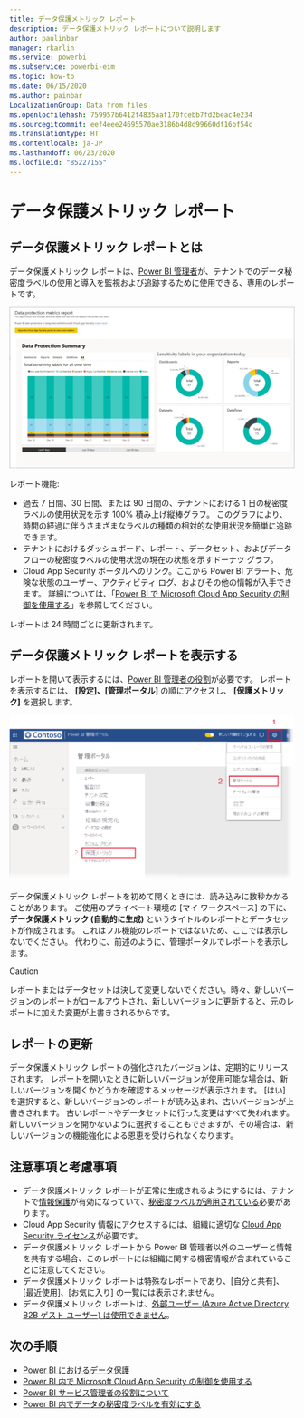 ```yaml
---
title: データ保護メトリック レポート
description: データ保護メトリック レポートについて説明します
author: paulinbar
manager: rkarlin
ms.service: powerbi
ms.subservice: powerbi-eim
ms.topic: how-to
ms.date: 06/15/2020
ms.author: painbar
LocalizationGroup: Data from files
ms.openlocfilehash: 759957b6412f4835aaf170fcebb7fd2beac4e234
ms.sourcegitcommit: eef4eee24695570ae3186b4d8d99660df16bf54c
ms.translationtype: HT
ms.contentlocale: ja-JP
ms.lasthandoff: 06/23/2020
ms.locfileid: "85227155"
---
```

# <a name="data-protection-metrics-report"></a>データ保護メトリック レポート

## <a name="what-is-the-data-protection-metrics-report"></a>データ保護メトリック レポートとは
データ保護メトリック レポートは、[Power BI 管理者](../service-admin-role.md)が、テナントでのデータ秘密度ラベルの使用と導入を監視および追跡するために使用できる、専用のレポートです。

![データ保護メトリック レポート](./media/service-security-data-protection-metrics-report/protection-metrics-seven-days-1.png)
 
レポート機能:
* 過去 7 日間、30 日間、または 90 日間の、テナントにおける 1 日の秘密度ラベルの使用状況を示す 100% 積み上げ縦棒グラフ。 このグラフにより、時間の経過に伴うさまざまなラベルの種類の相対的な使用状況を簡単に追跡できます。
* テナントにおけるダッシュボード、レポート、データセット、およびデータフローの秘密度ラベルの使用状況の現在の状態を示すドーナツ グラフ。
* Cloud App Security ポータルへのリンク。ここから Power BI アラート、危険な状態のユーザー、アクティビティ ログ、およびその他の情報が入手できます。 詳細については、「[Power BI で Microsoft Cloud App Security の制御を使用する](./service-security-using-microsoft-cloud-app-security-controls.md)」を参照してください。

レポートは 24 時間ごとに更新されます。

## <a name="viewing-the-data-protection-metrics-report"></a>データ保護メトリック レポートを表示する

レポートを開いて表示するには、[Power BI 管理者の役割](../service-admin-role.md)が必要です。
レポートを表示するには、 **[設定]、[管理ポータル]** の順にアクセスし、 **[保護メトリック]** を選択します。

![保護メトリックの管理ポータル](./media/service-security-data-protection-metrics-report/protection-metrics-admin-portal.png)
 
 
データ保護メトリック レポートを初めて開くときには、読み込みに数秒かかることがあります。 ご使用のプライベート環境の [マイ ワークスペース] の下に、**データ保護メトリック (自動的に生成)** というタイトルのレポートとデータセットが作成されます。 これはフル機能のレポートではないため、ここでは表示しないでください。 代わりに、前述のように、管理ポータルでレポートを表示します。

> [!CAUTION]
> レポートまたはデータセットは決して変更しないでください。時々、新しいバージョンのレポートがロールアウトされ、新しいバージョンに更新すると、元のレポートに加えた変更が上書きされるからです。

## <a name="report-updates"></a>レポートの更新

データ保護メトリック レポートの強化されたバージョンは、定期的にリリースされます。 レポートを開いたときに新しいバージョンが使用可能な場合は、新しいバージョンを開くかどうかを確認するメッセージが表示されます。 [はい] を選択すると、新しいバージョンのレポートが読み込まれ、古いバージョンが上書きされます。 古いレポートやデータセットに行った変更はすべて失われます。 新しいバージョンを開かないように選択することもできますが、その場合は、新しいバージョンの機能強化による恩恵を受けられなくなります。 
## <a name="notes-and-considerations"></a>注意事項と考慮事項
* データ保護メトリック レポートが正常に生成されるようにするには、テナントで[情報保護](./service-security-enable-data-sensitivity-labels.md)が有効になっていて、[秘密度ラベルが適用されている](../collaborate-share/service-security-apply-data-sensitivity-labels.md)必要があります。 
* Cloud App Security 情報にアクセスするには、組織に適切な [Cloud App Security ライセンス](https://docs.microsoft.com/power-bi/admin/service-security-using-microsoft-cloud-app-security-controls#microsoft-cloud-app-security-licensing)が必要です。
* データ保護メトリック レポートから Power BI 管理者以外のユーザーと情報を共有する場合、このレポートには組織に関する機密情報が含まれていることに注意してください。
* データ保護メトリック レポートは特殊なレポートであり、[自分と共有]、[最近使用]、[お気に入り] の一覧には表示されません。
* データ保護メトリック レポートは、[外部ユーザー (Azure Active Directory B2B ゲスト ユーザー) は使用できません](../service-admin-azure-ad-b2b.md)。
## <a name="next-steps"></a>次の手順
* [Power BI におけるデータ保護](./service-security-data-protection-overview.md)
* [Power BI 内で Microsoft Cloud App Security の制御を使用する](service-security-using-microsoft-cloud-app-security-controls.md)
* [Power BI サービス管理者の役割について](service-admin-role.md)
* [Power BI 内でデータの秘密度ラベルを有効にする](service-security-enable-data-sensitivity-labels.md)